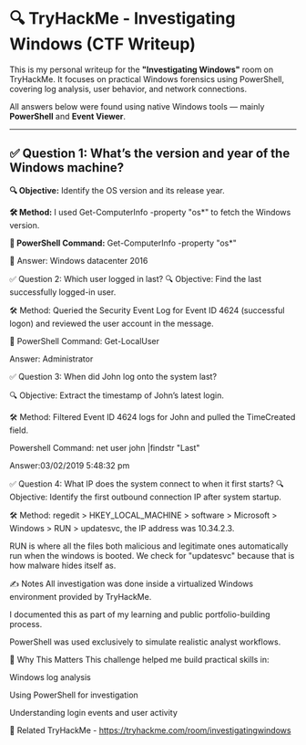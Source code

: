 # 🔍 TryHackMe - Investigating Windows (CTF Writeup)

This is my personal writeup for the **"Investigating Windows"** room on TryHackMe. It focuses on practical Windows forensics using PowerShell, covering log analysis, user behavior, and network connections.

All answers below were found using native Windows tools — mainly **PowerShell** and **Event Viewer**.

---

## ✅ Question 1: What’s the version and year of the Windows machine?

**🔍 Objective:** Identify the OS version and its release year.

**🛠️ Method:**
I used Get-ComputerInfo -property "os*" to fetch the Windows version.

**📄 PowerShell Command:**
Get-ComputerInfo -property "os*" 

📌 Answer:
Windows datacenter 2016

✅ Question 2: Which user logged in last?
🔍 Objective: Find the last successfully logged-in user.



🛠️ Method:
Queried the Security Event Log for Event ID 4624 (successful logon) and reviewed the user account in the message.

📄 PowerShell Command: Get-LocalUser

 Answer: Administrator

✅ Question 3: When did John log onto the system last?


🔍 Objective: Extract the timestamp of John’s latest login.

🛠️ Method:
Filtered Event ID 4624 logs for John and pulled the TimeCreated field.

Powershell Command: net user john |findstr "Last"

Answer:03/02/2019 5:48:32 pm

✅ Question 4: What IP does the system connect to when it first starts?
🔍 Objective: Identify the first outbound connection IP after system startup.

🛠️ Method:
regedit > HKEY_LOCAL_MACHINE > software > Microsoft > Windows > RUN > updatesvc, the IP address was 10.34.2.3.

RUN is where all the files both malicious and legitimate ones automatically run when the windows is booted. We check for "updatesvc" because that is how malware hides itself as. 

✍️ Notes
All investigation was done inside a virtualized Windows environment provided by TryHackMe.

I documented this as part of my learning and public portfolio-building process.

PowerShell was used exclusively to simulate realistic analyst workflows.

🧠 Why This Matters
This challenge helped me build practical skills in:

Windows log analysis

Using PowerShell for investigation

Understanding login events and user activity

🔗 Related
TryHackMe - https://tryhackme.com/room/investigatingwindows








